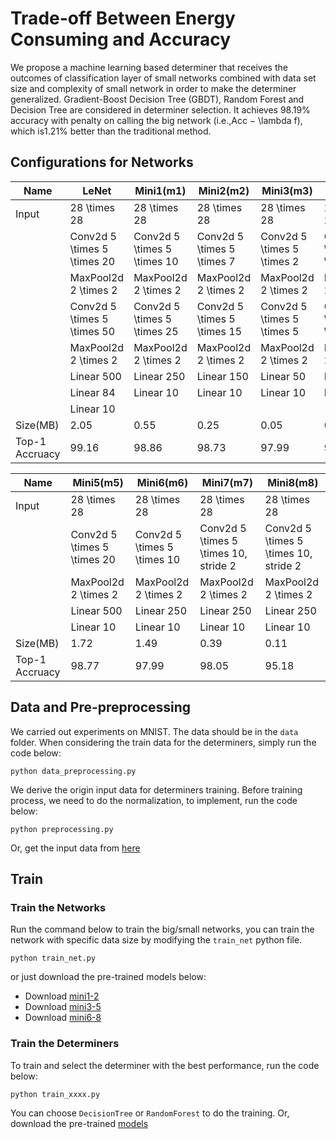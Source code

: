 # Trade-off Between Energy Consuming and Accuracy

 We propose a machine learning based determiner that receives the outcomes of classification layer of small networks combined with data set size and complexity of small network in order to make the determiner generalized. Gradient-Boost Decision Tree (GBDT), Random Forest and Decision Tree are considered in determiner selection. It achieves 98.19% accuracy with penalty on calling the big network (i.e.,Acc − \lambda f), which is1.21% better than the traditional method.

## Configurations for Networks
| Name           | LeNet                       | Mini1(m1)                   | Mini2(m2)                   | Mini3(m3)                  | MIni4(m4) |
|----------------|-----------------------------|-----------------------------|-----------------------------|----------------------------|----------------------------|
| Input          | 28 \times 28                | 28 \times 28                | 28 \times 28                | 28 \times 28               | 28 \times 28               |
|                | Conv2d 5 \times 5 \times 20 | Conv2d 5 \times 5 \times 10 | Conv2d 5 \times 5 \times 7  | Conv2d 5 \times 5 \times 2 | Conv2d 2 \times 2 \times 2 |
|                | MaxPool2d 2 \times 2        | MaxPool2d 2 \times 2        | MaxPool2d 2 \times 2        | MaxPool2d 2 \times 2       | MaxPool2d 2 \times 2       |
|                | Conv2d 5 \times 5 \times 50 | Conv2d 5 \times 5 \times 25 | Conv2d 5 \times 5 \times 15 | Conv2d 5 \times 5 \times 5 | Conv2d 2 \times 2 \times 5 |
|                | MaxPool2d 2 \times 2        | MaxPool2d 2 \times 2        | MaxPool2d 2 \times 2        | MaxPool2d 2 \times 2       | MaxPool2d 2 \times 2       |
|                | Linear 500                  | Linear 250                  | Linear 150                  | Linear 50                  | Linear 50                  |
|                | Linear 84                   | Linear 10                   | Linear 10                   | Linear 10                  | Linear 10                  |
|                | Linear 10                   |                             |                             |                            |                            |
| Size(MB)       | 2.05                        | 0.55                        | 0.25                        | 0.05                       | 0.08                       |
| Top-1 Accruacy | 99.16                       | 98.86                       | 98.73                       | 97.99                      | 97.81                      |


| Name           | Mini5(m5)                   | Mini6(m6)                   | Mini7(m7)                             | Mini8(m8)                             |
|----------------|-----------------------------|-----------------------------|---------------------------------------|---------------------------------------|
| Input          | 28 \times 28                | 28 \times 28                | 28 \times 28                          | 28 \times 28                          |
|                | Conv2d 5 \times 5 \times 20 | Conv2d 5 \times 5 \times 10 | Conv2d 5 \times 5 \times 10, stride 2 | Conv2d 5 \times 5 \times 10, stride 2 |
|                | MaxPool2d 2 \times 2        | MaxPool2d 2 \times 2        | MaxPool2d 2 \times 2                  | MaxPool2d 2 \times 2                  |
|                | Linear 500                  | Linear 250                  | Linear 250                            | Linear 250                            |
|                | Linear 10                   | Linear 10                   | Linear 10                             | Linear 10                             |
| Size(MB)       | 1.72                        | 1.49                        | 0.39                                  | 0.11                                  |
| Top-1 Accruacy | 98.77                       | 97.99                       | 98.05                                 | 95.18                                 |


## Data and Pre-preprocessing
We carried out experiments on MNIST. The data should be in the ```data``` folder. When considering the train data for the determiners, simply run the code below:
```shell
python data_preprocessing.py
```
We derive the origin input data for determiners training. Before training process, we need to do the normalization, to implement, run the code below:
```shell
python preprocessing.py
```
Or, get the input data from [here](https://jbox.sjtu.edu.cn/l/L04d4B)

## Train
### Train the Networks
Run the command below to train the big/small networks, you can train the network with specific data size by modifying the ```train_net``` python file.
```shell
python train_net.py
```
or just download the pre-trained models below:
- Download [mini1-2](https://jbox.sjtu.edu.cn/l/KnHzFd)
- Download [mini3-5](https://jbox.sjtu.edu.cn/l/noXqmh)
- Download [mini6-8](https://jbox.sjtu.edu.cn/l/Y0TMhn)

### Train the Determiners
To train and select the determiner with the best performance, run the code below:
```shell
python train_xxxx.py
```
You can choose ```DecisionTree``` or ```RandomForest``` to do the training.
Or, download the pre-trained [models](https://jbox.sjtu.edu.cn/l/fJ6wEP)